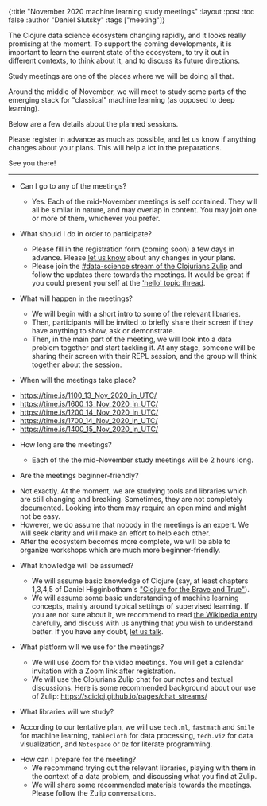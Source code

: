{:title "November 2020 machine learning study meetings"
 :layout :post
 :toc false
 :author "Daniel Slutsky"
 :tags  ["meeting"]}

The Clojure data science ecosystem changing rapidly, and it looks really promising at the moment. To support the coming developments, it is important to learn the current state of the ecosystem, to try it out in different contexts, to think about it, and to discuss its future directions.

Study meetings are one of the places where we will be doing all that.

Around the middle of November, we will meet to study some parts of the emerging stack for "classical" machine learning (as opposed to deep learning).

Below are a few details about the planned sessions. 

Please register in advance as much as possible, and let us know if anything changes about your plans. This will help a lot in the preparations.

See you there!

----------

* Can I go to any of the meetings?
  - Yes. Each of the mid-November meetings is self contained. They will all be similar in nature, and may overlap in content. You may join one or more of them, whichever you prefer.

* What should I do in order to participate?
  - Please fill in the registration form (coming soon) a few days in advance. Please [let us know](https://scicloj.github.io/pages/about/#where) about any changes in your plans.
  - Please join the [#data-science stream of the Clojurians Zulip](https://clojurians.zulipchat.com/#narrow/stream/151924-data-science) and follow the updates there towards the meetings. It would be great if you could present yourself at the ['hello' topic thread](https://clojurians.zulipchat.com/#narrow/stream/151924-data-science/topic/hello).

* What will happen in the meetings?
  - We will begin with a short intro to some of the relevant libraries.
  - Then, participants will be invited to briefly share their screen if they have anything to show, ask or demonstrate.
  - Then, in the main part of the meeting, we will look into a data problem together and start tackling it. At any stage, someone will be sharing their screen with their REPL session, and the group will think together about the session.

* When will the meetings take place?
 - https://time.is/1100_13_Nov_2020_in_UTC/
 - https://time.is/1600_13_Nov_2020_in_UTC/
 - https://time.is/1200_14_Nov_2020_in_UTC/
 - https://time.is/1700_14_Nov_2020_in_UTC/
 - https://time.is/1400_15_Nov_2020_in_UTC/

* How long are the meetings?
  - Each of the the mid-November study meetings will be 2 hours long.

* Are the meetings beginner-friendly?
 - Not exactly. At the moment, we are studying tools and libraries which are still changing and breaking. Sometimes, they are not completely documented. Looking into them may require an open mind and might not be easy.
 - However, we do assume that nobody in the meetings is an expert. We will seek clarity and will make an effort to help each other.
 - After the ecosystem becomes more complete, we will be able to organize workshops which are much more beginner-friendly.

* What knowledge will be assumed?
  - We will assume basic knowledge of Clojure (say, at least chapters 1,3,4,5 of Daniel Higginbotham's ["Clojure for the Brave and True"](https://www.braveclojure.com/)).
  - We will assume some basic understanding of machine learning concepts, mainly around typical settings of supervised learning. If you are not sure about it, we recommend to read [the Wikipedia entry](https://en.wikipedia.org/wiki/Machine_learning) carefully, and discuss with us anything that you wish to understand better. If you have any doubt, [let us talk](https://scicloj.github.io/pages/about/#where).

* What platform will we use for the meetings?
  - We will use Zoom for the video meetings. You will get a calendar invitation with a Zoom link after registration.
  - We will use the Clojurians Zulip chat for our notes and textual discussions. Here is some recommended background about our use of Zulip: https://scicloj.github.io/pages/chat_streams/

* What libraries will we study?
 - According to our tentative plan, we will use `tech.ml`, `fastmath` and `Smile` for machine learning, `tablecloth` for data processing, `tech.viz` for data visualization, and `Notespace` or `Oz` for literate programming.

* How can I prepare for the meeting?
  - We recommend trying out the relevant libraries, playing with them in the context of a data problem, and discussing what you find at Zulip.
  - We will share some recommended materials towards the meetings. Please follow the Zulip conversations.

